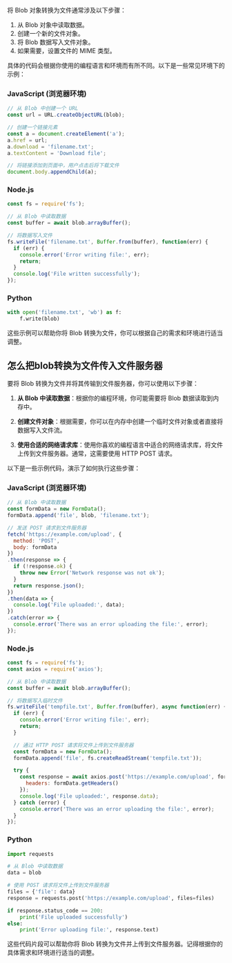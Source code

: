 将 Blob 对象转换为文件通常涉及以下步骤：

1. 从 Blob 对象中读取数据。
2. 创建一个新的文件对象。
3. 将 Blob 数据写入文件对象。
4. 如果需要，设置文件的 MIME 类型。

具体的代码会根据你使用的编程语言和环境而有所不同。以下是一些常见环境下的示例：

### JavaScript (浏览器环境)

```javascript
// 从 Blob 中创建一个 URL
const url = URL.createObjectURL(blob);

// 创建一个链接元素
const a = document.createElement('a');
a.href = url;
a.download = 'filename.txt';
a.textContent = 'Download file';

// 将链接添加到页面中，用户点击后将下载文件
document.body.appendChild(a);
```

### Node.js

```javascript
const fs = require('fs');

// 从 Blob 中读取数据
const buffer = await blob.arrayBuffer();

// 将数据写入文件
fs.writeFile('filename.txt', Buffer.from(buffer), function(err) {
  if (err) {
    console.error('Error writing file:', err);
    return;
  }
  console.log('File written successfully');
});
```

### Python

```python
with open('filename.txt', 'wb') as f:
    f.write(blob)
```

这些示例可以帮助你将 Blob 转换为文件，你可以根据自己的需求和环境进行适当调整。

## 怎么把blob转换为文件传入文件服务器

要将 Blob 转换为文件并将其传输到文件服务器，你可以使用以下步骤：

1. **从 Blob 中读取数据**：根据你的编程环境，你可能需要将 Blob 数据读取到内存中。

2. **创建文件对象**：根据需要，你可以在内存中创建一个临时文件对象或者直接将数据写入文件流。

3. **使用合适的网络请求库**：使用你喜欢的编程语言中适合的网络请求库，将文件上传到文件服务器。通常，这需要使用 HTTP POST 请求。

以下是一些示例代码，演示了如何执行这些步骤：

### JavaScript (浏览器环境)

```javascript
// 从 Blob 中读取数据
const formData = new FormData();
formData.append('file', blob, 'filename.txt');

// 发送 POST 请求到文件服务器
fetch('https://example.com/upload', {
  method: 'POST',
  body: formData
})
.then(response => {
  if (!response.ok) {
    throw new Error('Network response was not ok');
  }
  return response.json();
})
.then(data => {
  console.log('File uploaded:', data);
})
.catch(error => {
  console.error('There was an error uploading the file:', error);
});
```

### Node.js

```javascript
const fs = require('fs');
const axios = require('axios');

// 从 Blob 中读取数据
const buffer = await blob.arrayBuffer();

// 将数据写入临时文件
fs.writeFile('tempfile.txt', Buffer.from(buffer), async function(err) {
  if (err) {
    console.error('Error writing file:', err);
    return;
  }

  // 通过 HTTP POST 请求将文件上传到文件服务器
  const formData = new FormData();
  formData.append('file', fs.createReadStream('tempfile.txt'));

  try {
    const response = await axios.post('https://example.com/upload', formData, {
      headers: formData.getHeaders()
    });
    console.log('File uploaded:', response.data);
  } catch (error) {
    console.error('There was an error uploading the file:', error);
  }
});
```

### Python

```python
import requests

# 从 Blob 中读取数据
data = blob

# 使用 POST 请求将文件上传到文件服务器
files = {'file': data}
response = requests.post('https://example.com/upload', files=files)

if response.status_code == 200:
    print('File uploaded successfully')
else:
    print('Error uploading file:', response.text)
```

这些代码片段可以帮助你将 Blob 转换为文件并上传到文件服务器。记得根据你的具体需求和环境进行适当的调整。
